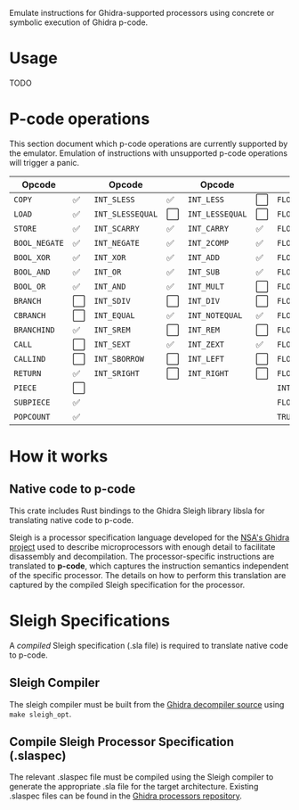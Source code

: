 Emulate instructions for Ghidra-supported processors using concrete or symbolic execution of Ghidra p-code.

# Usage

TODO

# P-code operations

This section document which p-code operations are currently supported by the emulator. Emulation of instructions with unsupported p-code operations will trigger a panic.

| Opcode        |        | Opcode           |        | Opcode           |        | Opcode            |        |
| ------------- | ------ | ---------------- | ------ | ---------------- | ------ | ----------------  | ------ |
| `COPY`        | ✅     | `INT_SLESS`      | ✅     | `INT_LESS`       | ⬜     | `FLOAT_LESS`      | ⬜     |
| `LOAD`        | ✅     | `INT_SLESSEQUAL` | ⬜     | `INT_LESSEQUAL`  | ⬜     | `FLOAT_LESSEQUAL` | ⬜     |
| `STORE`       | ✅     | `INT_SCARRY`     | ✅     | `INT_CARRY`      | ✅     | `FLOAT_ABS`       | ⬜     |
| `BOOL_NEGATE` | ✅     | `INT_NEGATE`     | ✅     | `INT_2COMP`      | ✅     | `FLOAT_NEG`       | ⬜     |
| `BOOL_XOR`    | ✅     | `INT_XOR`        | ✅     | `INT_ADD`        | ✅     | `FLOAT_ADD`       | ⬜     |
| `BOOL_AND`    | ✅     | `INT_OR`         | ✅     | `INT_SUB`        | ✅     | `FLOAT_SUB`       | ⬜     |
| `BOOL_OR`     | ✅     | `INT_AND`        | ✅     | `INT_MULT`       | ⬜     | `FLOAT_MULT`      | ⬜     |
| `BRANCH`      | ⬜     | `INT_SDIV`       | ⬜     | `INT_DIV`        | ⬜     | `FLOAT_DIV`       | ⬜     |
| `CBRANCH`     | ⬜     | `INT_EQUAL`      | ✅     | `INT_NOTEQUAL`   | ✅     | `FLOAT_SQRT`      | ⬜     |
| `BRANCHIND`   | ✅     | `INT_SREM`       | ⬜     | `INT_REM`        | ⬜     | `FLOAT_CEIL`      | ⬜     |
| `CALL`        | ⬜     | `INT_SEXT`       | ✅     | `INT_ZEXT`       | ✅     | `FLOAT_FLOOR`     | ⬜     |
| `CALLIND`     | ⬜     | `INT_SBORROW`    | ⬜     | `INT_LEFT`       | ⬜     | `FLOAT_ROUND`     | ⬜     |
| `RETURN`      | ✅     | `INT_SRIGHT`     | ⬜     | `INT_RIGHT`      | ⬜     | `FLOAT_NAN`       | ⬜     |
| `PIECE`       | ⬜     |                  |        |                  |        | `INT2FLOAT`       | ⬜     |
| `SUBPIECE`    | ✅     |                  |        |                  |        | `FLOAT2INT`       | ⬜     |
| `POPCOUNT`    | ✅     |                  |        |                  |        | `TRUNC`           | ⬜     |

# How it works

## Native code to p-code

This crate includes Rust bindings to the Ghidra Sleigh library libsla for translating native code to p-code.

Sleigh is a processor specification language developed for the [NSA's Ghidra project](https://github.com/NationalSecurityAgency/ghidra) used to describe microprocessors with enough detail to facilitate disassembly and decompilation. The processor-specific instructions are translated to **p-code**, which captures the instruction semantics independent of the specific processor. The details on how to perform this translation are captured by the compiled Sleigh specification for the processor.

# Sleigh Specifications

A _compiled_ Sleigh specification (.sla file) is required to translate native code to p-code.

## Sleigh Compiler

The sleigh compiler must be built from the [Ghidra decompiler source](https://github.com/NationalSecurityAgency/ghidra/blob/stable/Ghidra/Features/Decompiler/src/decompile/cpp) using `make sleigh_opt`.

## Compile Sleigh Processor Specification (.slaspec)

The relevant .slaspec file must be compiled using the Sleigh compiler to generate the appropriate .sla file for the target architecture. Existing .slaspec files can be found in the [Ghidra processors repository](https://github.com/NationalSecurityAgency/ghidra/tree/stable/Ghidra/Processors).
